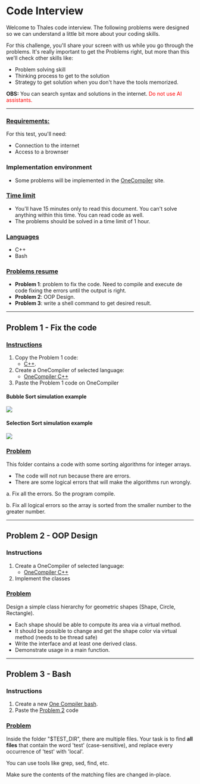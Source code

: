 # Code Interview

Welcome to Thales code interview. The following problems were designed so we can
understand a little bit more about your coding skills.

For this challenge, you'll share your screen with us while you go through the problems.
It's really important to get the Problems right, but more than this we'll check other
skills like:
- Problem solving skill
- Thinking process to get to the solution
- Strategy to get solution when you don't have the tools memorized.

**OBS:** You can search syntax and solutions in the internet.
<span style="color: red;">Do not use AI assistants.</span>

---

### **<u>Requirements:</u>**

For this test, you'll need:

- Connection to the internet
- Access to a brownser

### Implementation environment

- Some problems will be implemented in the [OneCompiler](https://onecompiler.com/) site.

### **<u>Time limit</u>**

- You'll have 15 minutes only to read this document. You can't solve anything within this time. You can read code as well.
- The problems should be solved in a time limit of 1 hour.


### **<u>Languages</u>**

- C++
- Bash

### **<u>Problems resume</u>**

- **Problem 1**: problem to fix the code. Need to compile and execute de code fixing the errors until the output is right.
- **Problem 2**: OOP Design.
- **Problem 3**: write a shell command to get desired result.

---

## Problem 1 - Fix the code

### <u>Instructions</u>

1. Copy the Problem 1 code:
    - [C++](https://github.com/Imamura6/codeInterview/blob/master/JuniorInterview/C%2B%2B/Problem1/sorter.cpp).
2. Create a OneCompiler of selected language:
    - [OneCompiler C++](https://onecompiler.com/cpp)
3. Paste the Problem 1 code on OneCompiler

#### Bubble Sort simulation example

![](https://miro.medium.com/v2/resize:fit:720/format:webp/1*7seGXJi3te9beNfpAvFXEQ.gif)

#### Selection Sort simulation example

![](https://miro.medium.com/v2/resize:fit:720/format:webp/1*5WXRN62ddiM_Gcf4GDdCZg.gif)

### <u>Problem</u>

This folder contains a code with some sorting algorithms for integer arrays.

- The code will not run because there are errors.
- There are some logical errors that will make the algorithms run wrongly.

a. Fix all the errors. So the program compile.

b. Fix all logical errors so the array is sorted from the smaller number to the greater number.

---

## Problem 2 - OOP Design

### Instructions

1. Create a OneCompiler of selected language:
    - [OneCompiler C++](https://onecompiler.com/cpp)
2. Implement the classes

### <u>Problem</u>

Design a simple class hierarchy for geometric shapes (Shape, Circle, Rectangle).
- Each shape should be able to compute its area via a virtual method.
- It should be possible to change and get the shape color via virtual method (needs to be thread safe)
- Write the interface and at least one derived class.
- Demonstrate usage in a main function.

---

## Problem 3 - Bash

### Instructions

1. Create a new [One Compiler bash](https://onecompiler.com/bash).
2. Paste the [Problem 2](https://github.com/Imamura6/codeInterview/blob/master/JuniorInterview/Bash/Problem2/linux.sh) code

### <u>Problem</u>

Inside the folder "$TEST_DIR", there are multiple files.
Your task is to find **all files** that contain the word 'test' (case-sensitive),
and replace every occurrence of 'test' with 'local'.

You can use tools like grep, sed, find, etc.

Make sure the contents of the matching files are changed in-place.
